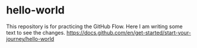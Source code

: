 # hello-world
This repository is for practicing the GitHub Flow.
Here I am writing some text to see the changes.
https://docs.github.com/en/get-started/start-your-journey/hello-world 
